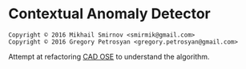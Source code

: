 # Contextual Anomaly Detector 

```
Copyright © 2016 Mikhail Smirnov <smirmik@gmail.com>
Copyright © 2016 Gregory Petrosyan <gregory.petrosyan@gmail.com>
```

Attempt at refactoring [CAD OSE](https://github.com/smirmik/CAD) to understand the algorithm.
